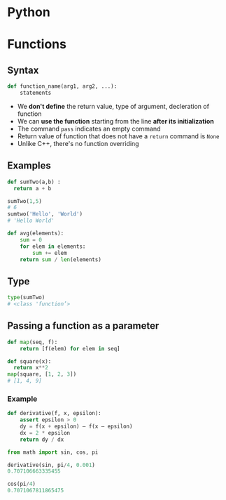 # Python
# Functions

## Syntax

```python
def function_name(arg1, arg2, ...):
    statements
```

- We **don't define** the return value, type of argument, decleration of function
- We can **use the function** starting from the line **after its initialization**
- The command ```pass``` indicates an empty command
- Return value of function that does not have a ```return``` command is ```None```
- Unlike C++, there's no function overriding

## Examples

```python
def sumTwo(a,b) :
  return a + b

sumTwo(1,5)
# 6
sumtwo('Hello', 'World')
# 'Hello World'
```

```python
def avg(elements):
    sum = 0
    for elem in elements:
        sum += elem
    return sum / len(elements)
```

## Type

```python
type(sumTwo)
# <class 'function’>
```

## Passing a function as a parameter

```python
def map(seq, f):
    return [f(elem) for elem in seq]

def square(x):
  return x**2
map(square, [1, 2, 3])
# [1, 4, 9]
```

### Example

```python
def derivative(f, x, epsilon): 
    assert epsilon > 0
    dy = f(x + epsilon) – f(x – epsilon)
    dx = 2 * epsilon
    return dy / dx
```
```python
from math import sin, cos, pi

derivative(sin, pi/4, 0.001)
0.707106663335455

cos(pi/4)
0.7071067811865475
```
